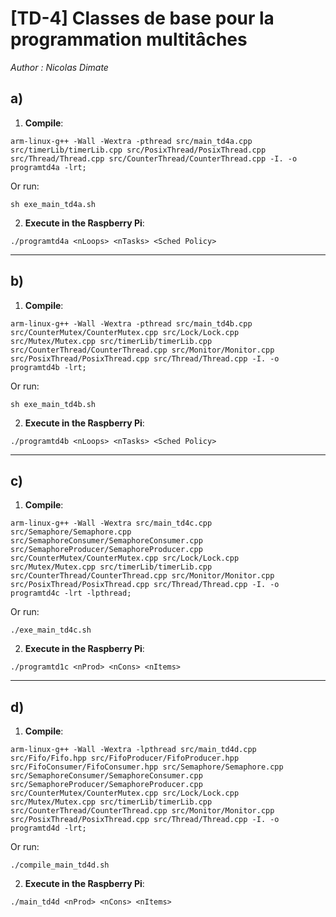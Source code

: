 # [TD-4] Classes de base pour la programmation multitâches

*Author : Nicolas Dimate*

## a)
1. **Compile**:

```
arm-linux-g++ -Wall -Wextra -pthread src/main_td4a.cpp src/timerLib/timerLib.cpp src/PosixThread/PosixThread.cpp  src/Thread/Thread.cpp src/CounterThread/CounterThread.cpp -I. -o programtd4a -lrt;
```

Or run:

```
sh exe_main_td4a.sh
```

2. **Execute in the Raspberry Pi**:

```
./programtd4a <nLoops> <nTasks> <Sched Policy>
```

------------------

## b)
1. **Compile**:

```
arm-linux-g++ -Wall -Wextra -pthread src/main_td4b.cpp src/CounterMutex/CounterMutex.cpp src/Lock/Lock.cpp src/Mutex/Mutex.cpp src/timerLib/timerLib.cpp src/CounterThread/CounterThread.cpp src/Monitor/Monitor.cpp src/PosixThread/PosixThread.cpp src/Thread/Thread.cpp -I. -o programtd4b -lrt;
```

Or run:

```
sh exe_main_td4b.sh
```

2. **Execute in the Raspberry Pi**:

```
./programtd4b <nLoops> <nTasks> <Sched Policy>
```

------------------


## c)
1. **Compile**:

```
arm-linux-g++ -Wall -Wextra src/main_td4c.cpp src/Semaphore/Semaphore.cpp src/SemaphoreConsumer/SemaphoreConsumer.cpp src/SemaphoreProducer/SemaphoreProducer.cpp src/CounterMutex/CounterMutex.cpp src/Lock/Lock.cpp src/Mutex/Mutex.cpp src/timerLib/timerLib.cpp src/CounterThread/CounterThread.cpp src/Monitor/Monitor.cpp src/PosixThread/PosixThread.cpp src/Thread/Thread.cpp -I. -o programtd4c -lrt -lpthread;
```

Or run:

```
./exe_main_td4c.sh
```

2. **Execute in the Raspberry Pi**:

```
./programtd1c <nProd> <nCons> <nItems>
```

------------------


## d)
1. **Compile**:

```
arm-linux-g++ -Wall -Wextra -lpthread src/main_td4d.cpp src/Fifo/Fifo.hpp src/FifoProducer/FifoProducer.hpp src/FifoConsumer/FifoConsumer.hpp src/Semaphore/Semaphore.cpp src/SemaphoreConsumer/SemaphoreConsumer.cpp src/SemaphoreProducer/SemaphoreProducer.cpp src/CounterMutex/CounterMutex.cpp src/Lock/Lock.cpp src/Mutex/Mutex.cpp src/timerLib/timerLib.cpp src/CounterThread/CounterThread.cpp src/Monitor/Monitor.cpp src/PosixThread/PosixThread.cpp src/Thread/Thread.cpp -I. -o programtd4d -lrt;
```

Or run:
```
./compile_main_td4d.sh 
```

2. **Execute in the Raspberry Pi**:

```
./main_td4d <nProd> <nCons> <nItems>
```
